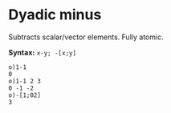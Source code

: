 # Dyadic minus

Subtracts scalar/vector elements. Fully atomic.

**Syntax:** ```x-y; -[x;y]```

```o
o)1-1
0
o)1-1 2 3
0 -1 -2
o)-[1;02]
3
```
